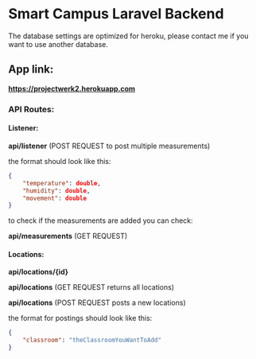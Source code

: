 # Smart Campus Laravel Backend

The database settings are optimized for heroku, please contact me if you want to use another database.

## App link:

**https://projectwerk2.herokuapp.com**

### API Routes:

#### Listener:

**api/listener** (POST REQUEST to post multiple measurements)

the format should look like this:

```json
{
	"temperature": double,
	"humidity": double,
	"movement": double
}
```

to check if the measurements are added you can check:

**api/measurements** (GET REQUEST)

#### Locations:

**api/locations/{id}**

**api/locations** (GET REQUEST returns all locations)

**api/locations** (POST REQUEST posts a new locations)

the format for postings should look like this:

```json
{
	"classroom": "theClassroomYouWantToAdd"
}
```
